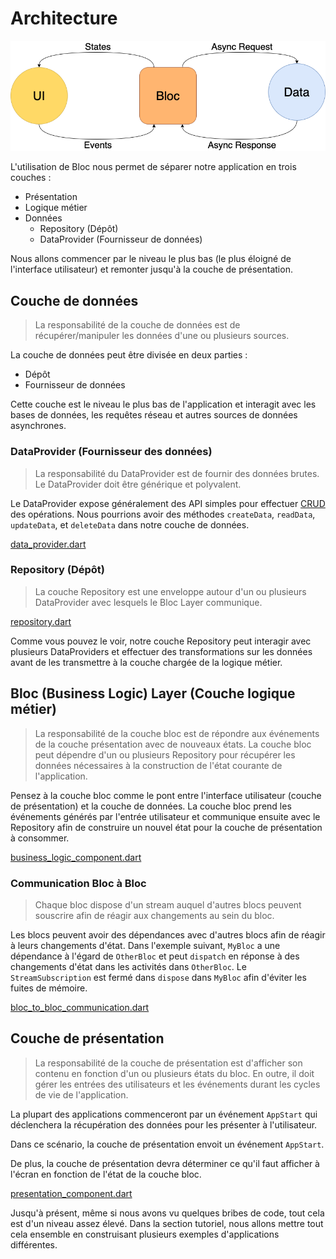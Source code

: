 # Architecture

![Bloc Architecture](../assets/bloc_architecture.png)

L'utilisation de Bloc nous permet de séparer notre application en trois couches :

- Présentation
- Logique métier
- Données
  - Repository (Dépôt)
  - DataProvider (Fournisseur de données)

Nous allons commencer par le niveau le plus bas (le plus éloigné de l'interface utilisateur) et remonter jusqu'à la couche de présentation.

## Couche de données

> La responsabilité de la couche de données est de récupérer/manipuler les données d'une ou plusieurs sources.

La couche de données peut être divisée en deux parties :

- Dépôt
- Fournisseur de données

Cette couche est le niveau le plus bas de l'application et interagit avec les bases de données, les requêtes réseau et autres sources de données asynchrones.

### DataProvider (Fournisseur des données)

> La responsabilité du DataProvider est de fournir des données brutes. Le DataProvider doit être générique et polyvalent.

Le DataProvider expose généralement des API simples pour effectuer [CRUD](https://en.wikipedia.org/wiki/Create,_read,_update_and_delete) des opérations.
Nous pourrions avoir des méthodes `createData`, `readData`, `updateData`, et `deleteData` dans notre couche de données.

[data_provider.dart](../_snippets/architecture/data_provider.dart.md ':include')

### Repository (Dépôt)

> La couche Repository est une enveloppe autour d'un ou plusieurs DataProvider avec lesquels le Bloc Layer communique.

[repository.dart](../_snippets/architecture/repository.dart.md ':include')

Comme vous pouvez le voir, notre couche Repository peut interagir avec plusieurs DataProviders et effectuer des transformations sur les données avant de les transmettre à la couche chargée de la logique métier.

## Bloc (Business Logic) Layer (Couche logique métier)

> La responsabilité de la couche bloc est de répondre aux événements de la couche présentation avec de nouveaux états. La couche bloc peut dépendre d'un ou plusieurs Repository pour récupérer les données nécessaires à la construction de l'état courante de l'application.

Pensez à la couche bloc comme le pont entre l'interface utilisateur (couche de présentation) et la couche de données. La couche bloc prend les événements générés par l'entrée utilisateur et communique ensuite avec le Repository afin de construire un nouvel état pour la couche de présentation à consommer.

[business_logic_component.dart](../_snippets/architecture/business_logic_component.dart.md ':include')

### Communication Bloc à Bloc

> Chaque bloc dispose d'un stream auquel d'autres blocs peuvent souscrire afin de réagir aux changements au sein du bloc.

Les blocs peuvent avoir des dépendances avec d'autres blocs afin de réagir à leurs changements d'état. Dans l'exemple suivant, `MyBloc` a une dépendance à l'égard de `OtherBloc` et peut `dispatch` en réponse à des changements d'état dans les activités dans `OtherBloc`. Le `StreamSubscription` est fermé dans `dispose` dans `MyBloc` afin d'éviter les fuites de mémoire.

[bloc_to_bloc_communication.dart](../_snippets/architecture/bloc_to_bloc_communication.dart.md ':include')

## Couche de présentation

> La responsabilité de la couche de présentation est d'afficher son contenu en fonction d'un ou plusieurs états du bloc. En outre, il doit gérer les entrées des utilisateurs et les événements durant les cycles de vie de l'application.

La plupart des applications commenceront par un événement `AppStart` qui déclenchera la récupération des données pour les présenter à l'utilisateur.

Dans ce scénario, la couche de présentation envoit un événement `AppStart`.

De plus, la couche de présentation devra déterminer ce qu'il faut afficher à l'écran en fonction de l'état de la couche bloc.

[presentation_component.dart](../_snippets/architecture/presentation_component.dart.md ':include')

Jusqu'à présent, même si nous avons vu quelques bribes de code, tout cela est d'un niveau assez élevé. Dans la section tutoriel, nous allons mettre tout cela ensemble en construisant plusieurs exemples d'applications différentes.
